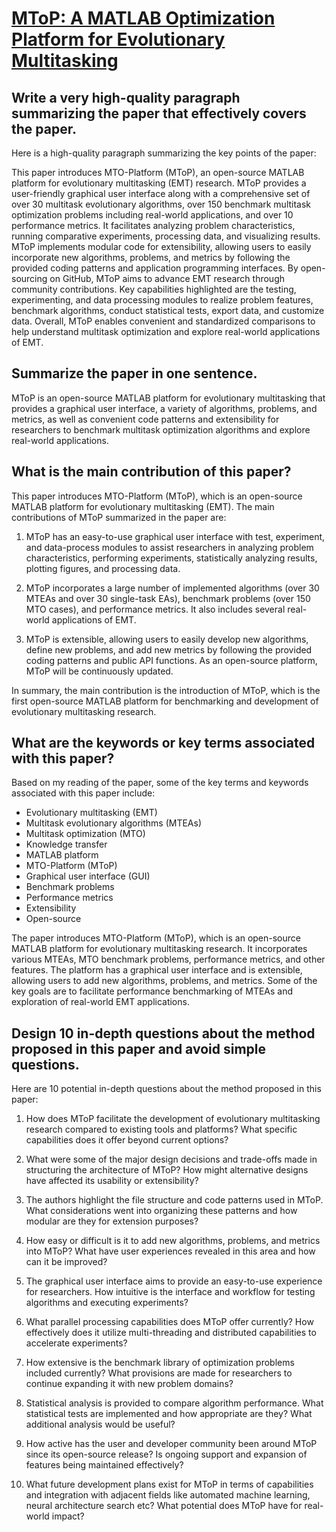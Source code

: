 # [MToP: A MATLAB Optimization Platform for Evolutionary Multitasking](https://arxiv.org/abs/2312.08134)

## Write a very high-quality paragraph summarizing the paper that effectively covers the paper.

 Here is a high-quality paragraph summarizing the key points of the paper:

This paper introduces MTO-Platform (MToP), an open-source MATLAB platform for evolutionary multitasking (EMT) research. MToP provides a user-friendly graphical user interface along with a comprehensive set of over 30 multitask evolutionary algorithms, over 150 benchmark multitask optimization problems including real-world applications, and over 10 performance metrics. It facilitates analyzing problem characteristics, running comparative experiments, processing data, and visualizing results. MToP implements modular code for extensibility, allowing users to easily incorporate new algorithms, problems, and metrics by following the provided coding patterns and application programming interfaces. By open-sourcing on GitHub, MToP aims to advance EMT research through community contributions. Key capabilities highlighted are the testing, experimenting, and data processing modules to realize problem features, benchmark algorithms, conduct statistical tests, export data, and customize data. Overall, MToP enables convenient and standardized comparisons to help understand multitask optimization and explore real-world applications of EMT.


## Summarize the paper in one sentence.

 MToP is an open-source MATLAB platform for evolutionary multitasking that provides a graphical user interface, a variety of algorithms, problems, and metrics, as well as convenient code patterns and extensibility for researchers to benchmark multitask optimization algorithms and explore real-world applications.


## What is the main contribution of this paper?

 This paper introduces MTO-Platform (MToP), which is an open-source MATLAB platform for evolutionary multitasking (EMT). The main contributions of MToP summarized in the paper are:

1) MToP has an easy-to-use graphical user interface with test, experiment, and data-process modules to assist researchers in analyzing problem characteristics, performing experiments, statistically analyzing results, plotting figures, and processing data.

2) MToP incorporates a large number of implemented algorithms (over 30 MTEAs and over 30 single-task EAs), benchmark problems (over 150 MTO cases), and performance metrics. It also includes several real-world applications of EMT.

3) MToP is extensible, allowing users to easily develop new algorithms, define new problems, and add new metrics by following the provided coding patterns and public API functions. As an open-source platform, MToP will be continuously updated.

In summary, the main contribution is the introduction of MToP, which is the first open-source MATLAB platform for benchmarking and development of evolutionary multitasking research.


## What are the keywords or key terms associated with this paper?

 Based on my reading of the paper, some of the key terms and keywords associated with this paper include:

- Evolutionary multitasking (EMT)
- Multitask evolutionary algorithms (MTEAs) 
- Multitask optimization (MTO)
- Knowledge transfer
- MATLAB platform
- MTO-Platform (MToP)
- Graphical user interface (GUI)
- Benchmark problems
- Performance metrics
- Extensibility 
- Open-source

The paper introduces MTO-Platform (MToP), which is an open-source MATLAB platform for evolutionary multitasking research. It incorporates various MTEAs, MTO benchmark problems, performance metrics, and other features. The platform has a graphical user interface and is extensible, allowing users to add new algorithms, problems, and metrics. Some of the key goals are to facilitate performance benchmarking of MTEAs and exploration of real-world EMT applications.


## Design 10 in-depth questions about the method proposed in this paper and avoid simple questions.

 Here are 10 potential in-depth questions about the method proposed in this paper:

1. How does MToP facilitate the development of evolutionary multitasking research compared to existing tools and platforms? What specific capabilities does it offer beyond current options?

2. What were some of the major design decisions and trade-offs made in structuring the architecture of MToP? How might alternative designs have affected its usability or extensibility?  

3. The authors highlight the file structure and code patterns used in MToP. What considerations went into organizing these patterns and how modular are they for extension purposes?

4. How easy or difficult is it to add new algorithms, problems, and metrics into MToP? What have user experiences revealed in this area and how can it be improved?

5. The graphical user interface aims to provide an easy-to-use experience for researchers. How intuitive is the interface and workflow for testing algorithms and executing experiments?

6. What parallel processing capabilities does MToP offer currently? How effectively does it utilize multi-threading and distributed capabilities to accelerate experiments?

7. How extensive is the benchmark library of optimization problems included currently? What provisions are made for researchers to continue expanding it with new problem domains?

8. Statistical analysis is provided to compare algorithm performance. What statistical tests are implemented and how appropriate are they? What additional analysis would be useful?

9. How active has the user and developer community been around MToP since its open-source release? Is ongoing support and expansion of features being maintained effectively? 

10. What future development plans exist for MToP in terms of capabilities and integration with adjacent fields like automated machine learning, neural architecture search etc? What potential does MToP have for real-world impact?
